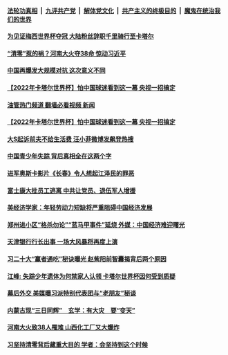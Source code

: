 ####  [法轮功真相](../../../../basic/blob/master/README.md?t=11240232) &nbsp;|&nbsp; [九评共产党](../../../../9ping.md/blob/master/README.md?t=11240232) &nbsp;|&nbsp; [解体党文化](../../../../jtdwh.md/blob/master/README.md?t=11240232)  &nbsp;|&nbsp; [共产主义的终极目的](../../../../gczydzjmd.md/blob/master/README.md?t=11240232) &nbsp;|&nbsp; [魔鬼在统治我们的世界](../../../../mgztzwmdsj.md/blob/master/README.md?t=11240232) 

#### [为见证梅西世界杯夺冠 大陆粉丝辞职千里骑行至卡塔尔](../pages/soh5/673845.md?t=11240232) 
#### [“清零”惹的祸？河南大火夺38命 惊动习近平](../pages/soh5/673833.md?t=11240232) 
#### [中国再爆发大规模对抗 这次意义不同](../pages/soh5/673716.md?t=11240232) 
#### [【2022年卡塔尔世界杯】怕中国球迷看到这一幕 央视一招搞定](../pages/soh5/673761.md?t=11240232) 
#### [油管热门频道 翻墙必看视频 新闻](http://129.146.143.75:81/youtube.html?11240232)
#### [【2022年卡塔尔世界杯】怕中国球迷看到这一幕 央视一招搞定](../pages/soh5/673761.md?t=11240232) 
#### [大S起诉前夫不给生活费 汪小菲微博发飙登热搜](../pages/soh5/673812.md?t=11240232) 
#### [中国青少年失踪 背后真相全在这两个字](../pages/soh5/673719.md?t=11240232) 
#### [进军奥斯卡影片《长春》令人想起江泽民的罪恶](../pages/soh5/673638.md?t=11240232) 
#### [富士康大批员工逃离 中共让党员、退伍军人增援](../pages/soh5/673626.md?t=11240232) 
#### [美经济学家：年轻劳动力短缺将严重阻碍中国经济发展](../pages/soh5/673605.md?t=11240232) 
#### [郑州进小区“格杀勿论”“蓝马甲事件”延烧 外媒：中国经济难迎曙光](../pages/soh5/673593.md?t=11240232) 
#### [天津银行行长出事 一场大风暴将再度上演](../pages/soh5/673497.md?t=11240232) 
#### [习二十大“赢者通吃”秘诀曝光  赵紫阳前智囊揭背后两个原因](../pages/soh5/673590.md?t=11240232) 
#### [江峰: 失踪少年遗体为何禁家人认领 卡塔尔世界杯因何受到质疑](../pages/soh5/673572.md?t=11240232) 
#### [幕后外交  美媒曝习派特别代表团与“老朋友”秘谈 ](../pages/soh5/673569.md?t=11240232) 
#### [内蒙古现“三日同辉”　玄学：有大灾　要“变天”](../pages/soh5/673524.md?t=11240232) 
#### [河南大火致38人罹难 山西化工厂又大爆炸](../pages/soh5/673503.md?t=11240232) 
#### [习坚持清零背后藏重大目的  学者：会坚持到这个时候](../pages/soh5/673353.md?t=11240232) 
<img src='http://gfw-breaker.win/goodnews/indexes/soh5.md' width='0px' height='0px'/>
